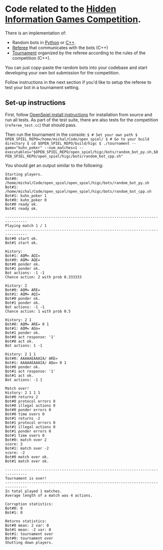 # Code related to the [Hidden Information Games Competition](http://higcompetition.info/).

There is an implementation of:

-   Random bots in [Python](./bots/random_bot.py) or
    [C++](./bots/random_bot.cc).
-   [Referee](./referee.h) that communicates with the bots (C++)
-   [Tournament](./tournament.cc) organized by the referee according to the
    rules of the competition (C++).

You can just copy-paste the random bots into your codebase and start developing
your own bot submission for the competition.

Follow instructions in the next section if you'd like to setup the referee to
test your bot in a tournament setting.

## Set-up instructions

First, follow [OpenSpiel install instructions](../../docs/install.md) for
installation from source and run all tests. As part of the test suite, there are
also tests for the competition (`referee_test.cc`) that should pass.

Then run the tournament in the console: `$ # Set your own path $
OPEN_SPIEL_REPO=/home/michal/Code/open_spiel/ $ # Go to your build directory $
cd $OPEN_SPIEL_REPO/build/higc $ ./tournament --game="kuhn_poker"
--num_matches=1
--executables="$OPEN_SPIEL_REPO/open_spiel/higc/bots/random_bot_py.sh,$OPEN_SPIEL_REPO/open_spiel/higc/bots/random_bot_cpp.sh"`

You should get an output similar to the following:

```
Starting players.
Bot#0: /home/michal/Code/open_spiel/open_spiel/higc/bots/random_bot_py.sh
Bot#1: /home/michal/Code/open_spiel/open_spiel/higc/bots/random_bot_cpp.sh
Bot#1: kuhn_poker 1
Bot#0: kuhn_poker 0
Bot#0 ready ok.
Bot#1 ready ok.

--------------------------------------------------------------------------------
Playing match 1 / 1
--------------------------------------------------------------------------------
Bot#0 start ok.
Bot#1 start ok.

History:
Bot#1: AQM= AQI=
Bot#0: AQM= AQE=
Bot#0 ponder ok.
Bot#1 ponder ok.
Bot actions: -1 -1
Chance action: 2 with prob 0.333333

History: 2
Bot#0: AQM= ARE=
Bot#1: AQM= AQI=
Bot#0 ponder ok.
Bot#1 ponder ok.
Bot actions: -1 -1
Chance action: 1 with prob 0.5

History: 2 1
Bot#0: AQM= ARE= 0 1
Bot#1: AQM= AQo=
Bot#1 ponder ok.
Bot#0 act response: '1'
Bot#0 act ok.
Bot actions: 1 -1

History: 2 1 1
Bot#0: AAAAAEAAAIA/ ARE=
Bot#1: AAAAAEAAAIA/ AQo= 0 1
Bot#0 ponder ok.
Bot#1 act response: '1'
Bot#1 act ok.
Bot actions: -1 1

Match over!
History: 2 1 1 1
Bot#0 returns 2
Bot#0 protocol errors 0
Bot#0 illegal actions 0
Bot#0 ponder errors 0
Bot#0 time overs 0
Bot#1 returns -2
Bot#1 protocol errors 0
Bot#1 illegal actions 0
Bot#1 ponder errors 0
Bot#1 time overs 0
Bot#0: match over 2
score: 2
Bot#1: match over -2
score: -2
Bot#0 match over ok.
Bot#1 match over ok.

--------------------------------------------------------------------------------
Tournament is over!
--------------------------------------------------------------------------------
In total played 1 matches.
Average length of a match was 4 actions.

Corruption statistics:
Bot#0: 0
Bot#1: 0

Returns statistics:
Bot#0 mean: 2 var: 0
Bot#1 mean: -2 var: 0
Bot#1: tournament over
Bot#0: tournament over
Shutting down players.
```
